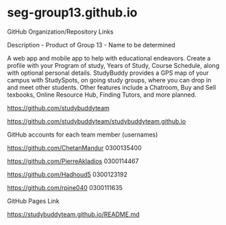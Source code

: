 # seg-group13.github.io
GitHub Organization/Repository Links ­

Description - Product of Group 13 - Name to be determined

A web app and mobile app to help with educational endeavors. Create a profile with your Program of study, Years of Study, Course Schedule, along with optional personal details. StudyBuddy provides a GPS map of your campus with StudySpots, on going study groups, where you can drop in and meet other students. Other features include a Chatroom, Buy and Sell texbooks, Online Resource Hub, Finding Tutors, and more planned.

https://github.com/studybuddyteam ­

https://github.com/studybuddyteam/studybuddyteam.github.io ­

GitHub accounts for each team member (usernames) ­

https://github.com/ChetanMandur  0300135400

https://github.com/PierreAkladios  0300114467

https://github.com/Hadhoud5  0300123192

https://github.com/rpine040  0300111635



GitHub Pages Link ­

https://studybuddyteam.github.io/README.md
